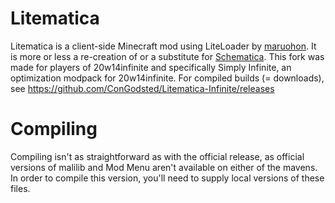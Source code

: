 Litematica
==============
Litematica is a client-side Minecraft mod using LiteLoader by [maruohon](https://github.com/maruohon).
It is more or less a re-creation of or a substitute for [Schematica](https://minecraft.curseforge.com/projects/schematica).
This fork was made for players of 20w14infinite and specifically Simply Infinite, an optimization modpack for 20w14infinite.
For compiled builds (= downloads), see https://github.com/ConGodsted/Litematica-Infinite/releases

Compiling
=========
Compiling isn't as straightforward as with the official release, as official versions of malilib and Mod Menu aren't available on either of the mavens.
In order to compile this version, you'll need to supply local versions of these files.